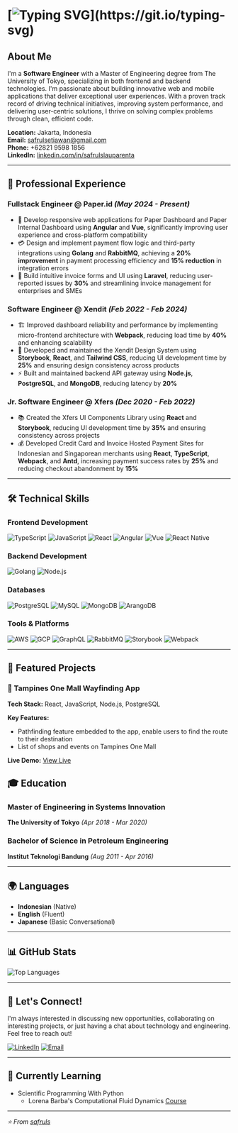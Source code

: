 # [![Typing SVG](https://readme-typing-svg.demolab.com?font=Fira+Code&pause=1000&width=650&lines=Hi+there%2C+my+name+is+Safrul+Setiawan+Lauparenta+%F0%9F%91%8B.;Welcome+to+my+github+profile!)](https://git.io/typing-svg)

## About Me

I'm a **Software Engineer** with a Master of Engineering degree from The University of Tokyo, specializing in both frontend and backend technologies. I'm passionate about building innovative web and mobile applications that deliver exceptional user experiences. With a proven track record of driving technical initiatives, improving system performance, and delivering user-centric solutions, I thrive on solving complex problems through clean, efficient code.

**Location:** Jakarta, Indonesia  
**Email:** safrulsetiawan@gmail.com  
**Phone:** +62821 9598 1856  
**LinkedIn:** [linkedin.com/in/safrulslauparenta](https://www.linkedin.com/in/safrulslauparenta)

---

## 🚀 Professional Experience

### **Fullstack Engineer** @ Paper.id *(May 2024 - Present)*
- 🎨 Develop responsive web applications for Paper Dashboard and Paper Internal Dashboard using **Angular** and **Vue**, significantly improving user experience and cross-platform compatibility
- 💳 Design and implement payment flow logic and third-party integrations using **Golang** and **RabbitMQ**, achieving a **20% improvement** in payment processing efficiency and **15% reduction** in integration errors
- 📄 Build intuitive invoice forms and UI using **Laravel**, reducing user-reported issues by **30%** and streamlining invoice management for enterprises and SMEs

### **Software Engineer** @ Xendit *(Feb 2022 - Feb 2024)*
- 🏗️ Improved dashboard reliability and performance by implementing micro-frontend architecture with **Webpack**, reducing load time by **40%** and enhancing scalability
- 🎨 Developed and maintained the Xendit Design System using **Storybook**, **React**, and **Tailwind CSS**, reducing UI development time by **25%** and ensuring design consistency across products
- ⚡ Built and maintained backend API gateway using **Node.js**, **PostgreSQL**, and **MongoDB**, reducing latency by **20%**

### **Jr. Software Engineer** @ Xfers *(Dec 2020 - Feb 2022)*
- 📚 Created the Xfers UI Components Library using **React** and **Storybook**, reducing UI development time by **35%** and ensuring consistency across projects
- 💰 Developed Credit Card and Invoice Hosted Payment Sites for Indonesian and Singaporean merchants using **React**, **TypeScript**, **Webpack**, and **Antd**, increasing payment success rates by **25%** and reducing checkout abandonment by **15%**

---

## 🛠️ Technical Skills

### **Frontend Development**
![TypeScript](https://img.shields.io/badge/-TypeScript-3178C6?style=flat-square&logo=typescript&logoColor=white)
![JavaScript](https://img.shields.io/badge/-JavaScript-F7DF1E?style=flat-square&logo=javascript&logoColor=black)
![React](https://img.shields.io/badge/-React-61DAFB?style=flat-square&logo=react&logoColor=black)
![Angular](https://img.shields.io/badge/-Angular-DD0031?style=flat-square&logo=angular&logoColor=white)
![Vue](https://img.shields.io/badge/-Vue.js-4FC08D?style=flat-square&logo=vue.js&logoColor=white)
![React Native](https://img.shields.io/badge/-React_Native-61DAFB?style=flat-square&logo=react&logoColor=black)

### **Backend Development**
![Golang](https://img.shields.io/badge/-Go-00ADD8?style=flat-square&logo=go&logoColor=white)
![Node.js](https://img.shields.io/badge/-Node.js-339933?style=flat-square&logo=node.js&logoColor=white)

### **Databases**
![PostgreSQL](https://img.shields.io/badge/-PostgreSQL-336791?style=flat-square&logo=postgresql&logoColor=white)
![MySQL](https://img.shields.io/badge/-MySQL-4479A1?style=flat-square&logo=mysql&logoColor=white)
![MongoDB](https://img.shields.io/badge/-MongoDB-47A248?style=flat-square&logo=mongodb&logoColor=white)
![ArangoDB](https://img.shields.io/badge/-ArangoDB-DDE072?style=flat-square&logo=arangodb&logoColor=black)

### **Tools & Platforms**
![AWS](https://img.shields.io/badge/-AWS-232F3E?style=flat-square&logo=amazon-aws&logoColor=white)
![GCP](https://img.shields.io/badge/-Google_Cloud-4285F4?style=flat-square&logo=google-cloud&logoColor=white)
![GraphQL](https://img.shields.io/badge/-GraphQL-E10098?style=flat-square&logo=graphql&logoColor=white)
![RabbitMQ](https://img.shields.io/badge/-RabbitMQ-FF6600?style=flat-square&logo=rabbitmq&logoColor=white)
![Storybook](https://img.shields.io/badge/-Storybook-FF4785?style=flat-square&logo=storybook&logoColor=white)
![Webpack](https://img.shields.io/badge/-Webpack-8DD6F9?style=flat-square&logo=webpack&logoColor=black)

---

## 💼 Featured Projects

### 🎯 Tampines One Mall Wayfinding App
**Tech Stack:** React, JavaScript, Node.js, PostgreSQL

**Key Features:**
- Pathfinding feature embedded to the app, enable users to find the route to their destination
- List of shops and events on Tampines One Mall

**Live Demo:** [View Live](https://tampines-1-dev.firebaseapp.com/)

## 🎓 Education

### **Master of Engineering in Systems Innovation**
**The University of Tokyo** *(Apr 2018 - Mar 2020)*

### **Bachelor of Science in Petroleum Engineering**
**Institut Teknologi Bandung** *(Aug 2011 - Apr 2016)*

---

## 🌍 Languages
- **Indonesian** (Native)
- **English** (Fluent)
- **Japanese** (Basic Conversational)

---

## 📊 GitHub Stats

<!-- ![Safrul's GitHub stats](https://github-readme-stats.vercel.app/api?username=safruls&show_icons=true&theme=radical) -->

![Top Languages](https://github-readme-stats.vercel.app/api/top-langs/?username=safruls&layout=compact&theme=radical)

---


## 🤝 Let's Connect!

I'm always interested in discussing new opportunities, collaborating on interesting projects, or just having a chat about technology and engineering. Feel free to reach out!

[![LinkedIn](https://img.shields.io/badge/-LinkedIn-0077B5?style=flat-square&logo=linkedin&logoColor=white)](https://www.linkedin.com/in/safrulslauparenta)
[![Email](https://img.shields.io/badge/-Email-D14836?style=flat-square&logo=gmail&logoColor=white)](mailto:safrulsetiawan@gmail.com)

---


## 🌱 Currently Learning
- Scientific Programming With Python
  - Lorena Barba's Computational Fluid Dynamics [Course](https://github.com/barbagroup/CFDPython)

---

*⭐ From [safruls](https://github.com/safruls)*


<!--
**safruls/safruls** is a ✨ _special_ ✨ repository because its `README.md` (this file) appears on your GitHub profile.

Here are some ideas to get you started:

- 🔭 I’m currently working on ...
- 🌱 I’m currently learning ...
- 👯 I’m looking to collaborate on ...
- 🤔 I’m looking for help with ...
- 💬 Ask me about ...
- 📫 How to reach me: ...
- 😄 Pronouns: ...
- ⚡ Fun fact: ...

### Skills
- Front-end technologies using HTML, CSS, and JavaScript
- Build customer-facing web apps using front-end frameworks such as React (a library actually), Angular, and Vue.js
- Back-end programming language using Golang and Node.js
- Database systems including MySQL, PostgreSQL, and NoSQL (MongoDB, ArangoDB)
- Microfrontend architecture
- Develop RESTful APIs and work with microservices architecture
- Working knowledge on message queue technology (I use RabbitMQ)
- Programming Languages: **JavaScript, Golang, Python**

-->
